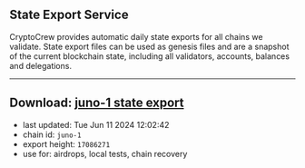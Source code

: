 ## State Export Service
CryptoCrew provides automatic daily state exports for all chains we validate. State export files can be used as genesis files and are a snapshot of the current blockchain state, including all validators, accounts, balances and delegations.

---
**Download: [juno-1 state export](https://dl-eu2.ccvalidators.com/SERVICE/juno/juno-1_export_17086271.json)**
---

- last updated: Tue Jun 11 2024 12:02:42
- chain id: `juno-1`
- export height: `17086271`
- use for: airdrops, local tests, chain recovery
